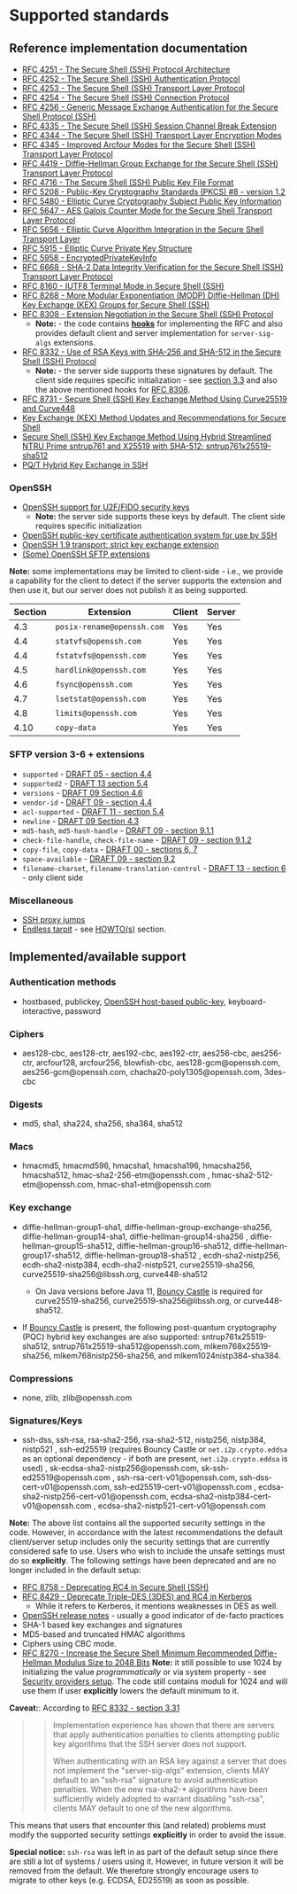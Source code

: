 # Supported standards

## Reference implementation documentation
* [RFC 4251 - The Secure Shell (SSH) Protocol Architecture](https://tools.ietf.org/html/rfc4251)
* [RFC 4252 - The Secure Shell (SSH) Authentication Protocol](https://tools.ietf.org/html/rfc4252)
* [RFC 4253 - The Secure Shell (SSH) Transport Layer Protocol](https://tools.ietf.org/html/rfc4253)
* [RFC 4254 - The Secure Shell (SSH) Connection Protocol](https://tools.ietf.org/html/rfc4254)
* [RFC 4256 - Generic Message Exchange Authentication for the Secure Shell Protocol (SSH)](https://tools.ietf.org/html/rfc4256)
* [RFC 4335 - The Secure Shell (SSH) Session Channel Break Extension](https://tools.ietf.org/html/rfc4335)
* [RFC 4344 - The Secure Shell (SSH) Transport Layer Encryption Modes](https://tools.ietf.org/html/rfc4344)
* [RFC 4345 - Improved Arcfour Modes for the Secure Shell (SSH) Transport Layer Protocol](https://tools.ietf.org/html/rfc4345)
* [RFC 4419 - Diffie-Hellman Group Exchange for the Secure Shell (SSH) Transport Layer Protocol](https://tools.ietf.org/html/rfc4419)
* [RFC 4716 - The Secure Shell (SSH) Public Key File Format](https://tools.ietf.org/html/rfc4716)
* [RFC 5208 - Public-Key Cryptography Standards (PKCS) #8 - version 1.2](https://tools.ietf.org/html/rfc5208)
* [RFC 5480 - Elliptic Curve Cryptography Subject Public Key Information](https://tools.ietf.org/html/rfc5480)
* [RFC 5647 - AES Galois Counter Mode for the Secure Shell Transport Layer Protocol](https://tools.ietf.org/html/rfc5647)
* [RFC 5656 - Elliptic Curve Algorithm Integration in the Secure Shell Transport Layer](https://tools.ietf.org/html/rfc5656)
* [RFC 5915 - Elliptic Curve Private Key Structure](https://tools.ietf.org/html/rfc5915)
* [RFC 5958 - EncryptedPrivateKeyInfo](https://www.rfc-editor.org/rfc/rfc5958)
* [RFC 6668 - SHA-2 Data Integrity Verification for the Secure Shell (SSH) Transport Layer Protocol](https://tools.ietf.org/html/rfc6668)
* [RFC 8160 - IUTF8 Terminal Mode in Secure Shell (SSH)](https://tools.ietf.org/html/rfc8160)
* [RFC 8268 - More Modular Exponentiation (MODP) Diffie-Hellman (DH) Key Exchange (KEX) Groups for Secure Shell (SSH)](https://tools.ietf.org/html/rfc8268)
* [RFC 8308 - Extension Negotiation in the Secure Shell (SSH) Protocol](https://tools.ietf.org/html/rfc8308)
    * **Note:** - the code contains [**hooks**](./event-listeners.md#kexextensionhandler) for implementing the RFC and
    also provides default client and server implementation for `server-sig-algs` extensions.
* [RFC 8332 - Use of RSA Keys with SHA-256 and SHA-512 in the Secure Shell (SSH) Protocol](https://tools.ietf.org/html/rfc8332)
    * **Note:** - the server side supports these signatures by default. The client side requires specific
    initialization - see [section 3.3](https://tools.ietf.org/html/rfc8332#section-3.3) and also the
    above mentioned hooks for [RFC 8308](https://tools.ietf.org/html/rfc8308).
* [RFC 8731 - Secure Shell (SSH) Key Exchange Method Using Curve25519 and Curve448](https://tools.ietf.org/html/rfc8731)
* [Key Exchange (KEX) Method Updates and Recommendations for Secure Shell](https://tools.ietf.org/html/draft-ietf-curdle-ssh-kex-sha2-03)
* [Secure Shell (SSH) Key Exchange Method Using Hybrid Streamlined NTRU Prime sntrup761 and X25519 with SHA-512: sntrup761x25519-sha512](https://www.ietf.org/archive/id/draft-josefsson-ntruprime-ssh-02.html)
* [PQ/T Hybrid Key Exchange in SSH](https://datatracker.ietf.org/doc/html/draft-kampanakis-curdle-ssh-pq-ke-04)

### OpenSSH

* [OpenSSH support for U2F/FIDO security keys](https://github.com/openssh/openssh-portable/blob/master/PROTOCOL.u2f)
    * **Note:** the server side supports these keys by default. The client side requires specific initialization
* [OpenSSH public-key certificate authentication system for use by SSH](https://github.com/openssh/openssh-portable/blob/master/PROTOCOL.certkeys)
* [OpenSSH 1.9 transport: strict key exchange extension](https://github.com/openssh/openssh-portable/blob/master/PROTOCOL)
* [(Some) OpenSSH SFTP extensions](https://github.com/openssh/openssh-portable/blob/master/PROTOCOL)

**Note:** some implementations may be limited to client-side - i.e., we provide a capability for the client to detect if the server
supports the extension and then use it, but our server does not publish it as being supported.

| Section | Extension                  | Client | Server |
| ------- | -------------------------- | ------ | ------ |
| 4.3     | `posix-rename@openssh.com` | Yes    | Yes    |
| 4.4     | `statvfs@openssh.com`      | Yes    | Yes    |
| 4.4     | `fstatvfs@openssh.com`     | Yes    | Yes    |
| 4.5     | `hardlink@openssh.com`     | Yes    | Yes    |
| 4.6     | `fsync@openssh.com`        | Yes    | Yes    |
| 4.7     | `lsetstat@openssh.com`     | Yes    | Yes    |
| 4.8     | `limits@openssh.com`       | Yes    | Yes    |
| 4.10    | `copy-data`                | Yes    | Yes    |

### SFTP version 3-6 + extensions

* `supported` - [DRAFT 05 - section 4.4](https://datatracker.ietf.org/doc/html/draft-ietf-secsh-filexfer-05#section-4.4)
* `supported2` - [DRAFT 13 section 5.4](https://datatracker.ietf.org/doc/html/draft-ietf-secsh-filexfer-13#section-5.4)
* `versions` - [DRAFT 09 Section 4.6](https://datatracker.ietf.org/doc/html/draft-ietf-secsh-filexfer-09#section-4.6)
* `vendor-id` - [DRAFT 09 - section 4.4](https://datatracker.ietf.org/doc/html/draft-ietf-secsh-filexfer-09#section-4.4)
* `acl-supported` - [DRAFT 11 - section 5.4](https://datatracker.ietf.org/doc/html/draft-ietf-secsh-filexfer-11#section-5.4)
* `newline` - [DRAFT 09 Section 4.3](https://datatracker.ietf.org/doc/html/draft-ietf-secsh-filexfer-09#section-4.3)
* `md5-hash`, `md5-hash-handle` - [DRAFT 09 - section 9.1.1](https://datatracker.ietf.org/doc/html/draft-ietf-secsh-filexfer-09#section-9.1.1)
* `check-file-handle`, `check-file-name` - [DRAFT 09 - section 9.1.2](https://datatracker.ietf.org/doc/html/draft-ietf-secsh-filexfer-09#section-9.1.2)
* `copy-file`, `copy-data` - [DRAFT 00 - sections 6, 7](https://tools.ietf.org/id/draft-ietf-secsh-filexfer-extensions-00.txt)
* `space-available` - [DRAFT 09 - section 9.2](https://datatracker.ietf.org/doc/html/draft-ietf-secsh-filexfer-09#section-9.2)
* `filename-charset`, `filename-translation-control` - [DRAFT 13 - section 6](https://tools.ietf.org/html/draft-ietf-secsh-filexfer-13#section-6) - only client side

### Miscellaneous

* [SSH proxy jumps](./internals.md#ssh-jumps)
* [Endless tarpit](https://nullprogram.com/blog/2019/03/22/) - see [HOWTO(s)](./howto.md) section.

## Implemented/available support

### Authentication methods

* hostbased, publickey, [OpenSSH host-based public-key](https://github.com/openssh/openssh-portable/blob/1781f507c11/PROTOCOL#L349), keyboard-interactive, password

### Ciphers

* aes128-cbc, aes128-ctr, aes192-cbc, aes192-ctr, aes256-cbc, aes256-ctr, arcfour128, arcfour256, blowfish-cbc,
aes128-gcm@<!-- -->openssh.com, aes256-gcm@<!-- -->openssh.com, chacha20-poly1305@<!-- -->openssh.com, 3des-cbc

### Digests

* md5, sha1, sha224, sha256, sha384, sha512

### Macs

* hmacmd5, hmacmd596, hmacsha1, hmacsha196, hmacsha256, hmacsha512, hmac-sha2-256-etm@<!-- -->openssh.com
, hmac-sha2-512-etm@<!-- -->openssh.com, hmac-sha1-etm@<!-- -->openssh.com

### Key exchange

* diffie-hellman-group1-sha1, diffie-hellman-group-exchange-sha256, diffie-hellman-group14-sha1, diffie-hellman-group14-sha256
, diffie-hellman-group15-sha512, diffie-hellman-group16-sha512, diffie-hellman-group17-sha512, diffie-hellman-group18-sha512
, ecdh-sha2-nistp256, ecdh-sha2-nistp384, ecdh-sha2-nistp521, curve25519-sha256, curve25519-sha256@<!-- -->libssh.org, curve448-sha512
    * On Java versions before Java 11, [Bouncy Castle](./dependencies.md#bouncy-castle) is required for curve25519-sha256, curve25519-sha256@<!-- -->libssh.org, or curve448-sha512.

* If [Bouncy Castle](./dependencies.md#bouncy-castle) is present, the following post-quantum cryptography (PQC) hybrid key exchanges are also supported: sntrup761x25519-sha512, sntrup761x25519-sha512@<!-- -->openssh.com, mlkem768x25519-sha256, mlkem768nistp256-sha256, and
mlkem1024nistp384-sha384.

### Compressions

* none, zlib, zlib@<!-- -->openssh.com

### Signatures/Keys

* ssh-dss, ssh-rsa, rsa-sha2-256, rsa-sha2-512, nistp256, nistp384, nistp521
, ssh-ed25519 (requires Bouncy Castle or `net.i2p.crypto.eddsa` as an optional dependency - if both are present, `net.i2p.crypto.eddsa` is used)
, sk-ecdsa-sha2-nistp256@<!-- -->openssh.com, sk-ssh-ed25519@<!-- -->openssh.com
, ssh-rsa-cert-v01@<!-- -->openssh.com, ssh-dss-cert-v01<!-- -->@openssh.com, ssh-ed25519-cert-v01@<!-- -->openssh.com
, ecdsa-sha2-nistp256-cert-v01@<!-- -->openssh.com, ecdsa-sha2-nistp384-cert-v01<!-- -->@openssh.com
, ecdsa-sha2-nistp521-cert-v01<!-- -->@openssh.com

**Note:** The above list contains all the supported security settings in the code. However, in accordance with the latest recommendations
the default client/server setup includes only the security settings that are currently considered safe to use. Users who wish to include
the unsafe settings must do so **explicitly**. The following settings have been deprecated and are no longer included in the default setup:

* [RFC 8758 - Deprecating RC4 in Secure Shell (SSH)](https://tools.ietf.org/html/rfc8758)
* [RFC 8429 - Deprecate Triple-DES (3DES) and RC4 in Kerberos](https://tools.ietf.org/html/rfc8429)
    * While it refers to Kerberos, it mentions weaknesses in DES as well.
* [OpenSSH release notes](https://www.openssh.com/releasenotes.html) - usually a good indicator of de-facto practices
* SHA-1 based key exchanges and signatures
* MD5-based and truncated HMAC algorithms
* Ciphers using CBC mode.
* [RFC 8270 - Increase the Secure Shell Minimum Recommended Diffie-Hellman Modulus Size to 2048 Bits](https://tools.ietf.org/html/rfc8270)
    **Note:** it still possible to use 1024 by initializing the value *programmatically* or via system property -
    see [Security providers setup](./security-providers.md#diff-hellman-group-exchange-configuration).
    The code still contains moduli for 1024 and will use them if user **explicitly** lowers the default minimum
    to it.

**Caveat:**: According to [RFC 8332 - section 3.31](https://tools.ietf.org/html/rfc8332#section-3.3)
>>
>> Implementation experience has shown that there are servers that apply authentication penalties to clients
>> attempting public key algorithms that the SSH server does not support.
>>
>> When authenticating with an RSA key against a server that does not implement the "server-sig-algs" extension,
>> clients MAY default to an "ssh-rsa" signature to avoid authentication penalties. When the new rsa-sha2-*
>> algorithms have been sufficiently widely adopted to warrant disabling "ssh-rsa", clients MAY default to one of
>> the new algorithms.

This means that users that encounter this (and related) problems must modify the supported security settings
**explicitly** in order to avoid the issue.

**Special notice:** `ssh-rsa` was left in as part of the default setup since there are still a lot of systems / users
using it. However, in future version it will be removed from the default. We therefore strongly encourage users to migrate
to other keys (e.g. ECDSA, ED25519) as soon as possible.
